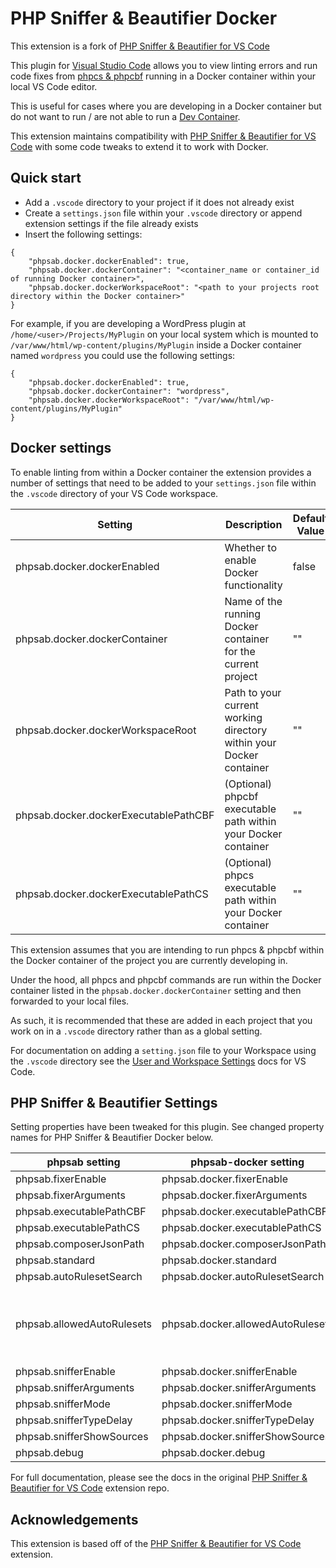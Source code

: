 
# PHP Sniffer & Beautifier Docker

This extension is a fork of [PHP Sniffer & Beautifier for VS Code](https://github.com/valeryan/vscode-phpsab)

This plugin for [Visual Studio Code](https://code.visualstudio.com/) allows you to view linting errors and run code fixes from [phpcs & phpcbf](http://pear.php.net/package/PHP_CodeSniffer/) running in a Docker container within your local VS Code editor.

This is useful for cases where you are developing in a Docker container but do not want to run / are not able to run a [Dev Container](https://code.visualstudio.com/docs/devcontainers/containers).

This extension maintains compatibility with [PHP Sniffer & Beautifier for VS Code](https://github.com/valeryan/vscode-phpsab) with some code tweaks to extend it to work with Docker.

## Quick start

 - Add a `.vscode` directory to your project if it does not already exist
 - Create a `settings.json` file within your `.vscode` directory or append extension settings if the file already exists
 - Insert the following settings:

```
{
	"phpsab.docker.dockerEnabled": true,
	"phpsab.docker.dockerContainer": "<container_name or container_id of running Docker container>",
	"phpsab.docker.dockerWorkspaceRoot": "<path to your projects root directory within the Docker container>"
}
```

For example, if you are developing a WordPress plugin at `/home/<user>/Projects/MyPlugin` on your local system which is mounted to `/var/www/html/wp-content/plugins/MyPlugin` inside a Docker container named `wordpress` you could use the following settings:
```
{
	"phpsab.docker.dockerEnabled": true,
	"phpsab.docker.dockerContainer": "wordpress",
	"phpsab.docker.dockerWorkspaceRoot": "/var/www/html/wp-content/plugins/MyPlugin"
}
```

## Docker settings

To enable linting from within a Docker container the extension provides a number of settings that need to be added to your `settings.json` file within the `.vscode` directory of your VS Code workspace.  

| Setting | Description | Default Value 
|--|--|--|
| phpsab.docker.dockerEnabled | Whether to enable Docker functionality  | false
|phpsab.docker.dockerContainer| Name of the running Docker container for the current project | ""
|phpsab.docker.dockerWorkspaceRoot| Path to your current working directory within your Docker container | ""
|phpsab.docker.dockerExecutablePathCBF| (Optional) phpcbf executable path within your Docker container | ""
|phpsab.docker.dockerExecutablePathCS| (Optional) phpcs executable path within your Docker container | ""

This extension assumes that you are intending to run phpcs & phpcbf within the Docker container of the project you are currently developing in. 

Under the hood, all phpcs and phpcbf commands are run within the Docker container listed in the `phpsab.docker.dockerContainer` setting and then forwarded to your local files.

As such, it is recommended that these are added in each project that you work on in a `.vscode` directory rather than as a global setting.

For documentation on adding a `setting.json` file to your Workspace using the `.vscode` directory see the [User and Workspace Settings](https://code.visualstudio.com/docs/getstarted/settings#_workspace-settingsjson-location) docs for VS Code.

## PHP Sniffer & Beautifier Settings

Setting properties have been tweaked for this plugin. See changed property names for PHP Sniffer & Beautifier Docker below.

| phpsab setting | phpsab-docker setting | Default value |
|--|--|--
| phpsab.fixerEnable  |phpsab.docker.fixerEnable |  true
| phpsab.fixerArguments | phpsab.docker.fixerArguments | []
| phpsab.executablePathCBF | phpsab.docker.executablePathCBF | null
| phpsab.executablePathCS | phpsab.docker.executablePathCS | null
| phpsab.composerJsonPath | phpsab.docker.composerJsonPath | composer.json
| phpsab.standard | phpsab.docker.standard | null
| phpsab.autoRulesetSearch | phpsab.docker.autoRulesetSearch | true
|phpsab.allowedAutoRulesets | phpsab.docker.allowedAutoRulesets | [ ".phpcs.xml", ".phpcs.xml.dist", "phpcs.xml", "phpcs.xml.dist", "phpcs.ruleset.xml", "ruleset.xml" ]
| phpsab.snifferEnable | phpsab.docker.snifferEnable | true
|phpsab.snifferArguments | phpsab.docker.snifferArguments | []
|phpsab.snifferMode|phpsab.docker.snifferMode|"onSave"
|phpsab.snifferTypeDelay|phpsab.docker.snifferTypeDelay|250
|phpsab.snifferShowSources|phpsab.docker.snifferShowSources|false
|phpsab.debug|phpsab.docker.debug|false


For full documentation, please see the docs in the original  [PHP Sniffer & Beautifier for VS Code](https://github.com/valeryan/vscode-phpsab) extension repo.

## Acknowledgements

  

This extension is based off of the  [PHP Sniffer & Beautifier for VS Code](https://github.com/valeryan/vscode-phpsab) extension.